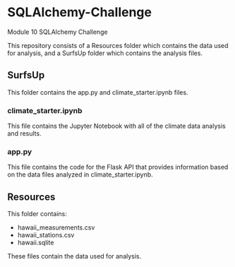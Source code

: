 # SQLAlchemy-Challenge
Module 10 SQLAlchemy Challenge

This repository consists of a Resources folder which contains the data used for analysis, and a SurfsUp folder which contains the analysis files.

## SurfsUp
This folder contains the app.py and climate_starter.ipynb files.
### climate_starter.ipynb
This file contains the Jupyter Notebook with all of the climate data analysis and results.
### app.py
This file contains the code for the Flask API that provides information based on the data files analyzed in climate_starter.ipynb.

## Resources
This folder contains:
- hawaii_measurements.csv
- hawaii_stations.csv
- hawaii.sqlite

These files contain the data used for analysis.